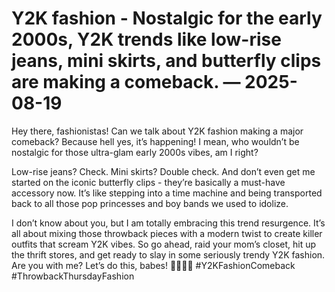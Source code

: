 # Y2K fashion - Nostalgic for the early 2000s, Y2K trends like low-rise jeans, mini skirts, and butterfly clips are making a comeback. — 2025-08-19

Hey there, fashionistas! Can we talk about Y2K fashion making a major comeback? Because hell yes, it’s happening! I mean, who wouldn’t be nostalgic for those ultra-glam early 2000s vibes, am I right?

Low-rise jeans? Check. Mini skirts? Double check. And don’t even get me started on the iconic butterfly clips - they’re basically a must-have accessory now. It’s like stepping into a time machine and being transported back to all those pop princesses and boy bands we used to idolize.

I don’t know about you, but I am totally embracing this trend resurgence. It’s all about mixing those throwback pieces with a modern twist to create killer outfits that scream Y2K vibes. So go ahead, raid your mom’s closet, hit up the thrift stores, and get ready to slay in some seriously trendy Y2K fashion. Are you with me? Let’s do this, babes! 💖✨👗🦋 #Y2KFashionComeback #ThrowbackThursdayFashion